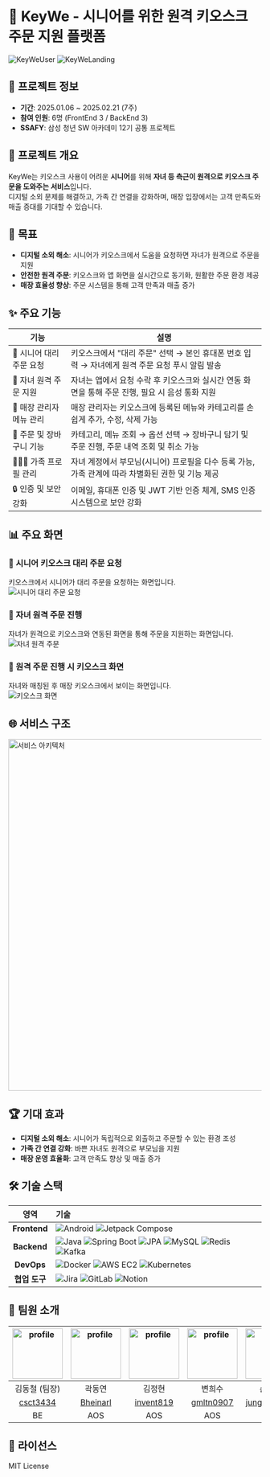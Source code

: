 

# 🥝 KeyWe - 시니어를 위한 원격 키오스크 주문 지원 플랫폼
<img alt="KeyWeUser" src="/assets/keywe_user.png">
<img alt="KeyWeLanding" src="/assets/keywe_landing.jpg">

## 📅 프로젝트 정보
- **기간**: 2025.01.06 ~ 2025.02.21 (7주)
- **참여 인원**: 6명 (FrontEnd 3 / BackEnd 3)
- **SSAFY**: 삼성 청년 SW 아카데미 12기 공통 프로젝트

## 📝 프로젝트 개요
KeyWe는 키오스크 사용이 어려운 **시니어**를 위해 **자녀 등 측근이 원격으로 키오스크 주문을 도와주는 서비스**입니다.  
디지털 소외 문제를 해결하고, 가족 간 연결을 강화하며, 매장 입장에서는 고객 만족도와 매출 증대를 기대할 수 있습니다.

## 🎯 목표
- **디지털 소외 해소**: 시니어가 키오스크에서 도움을 요청하면 자녀가 원격으로 주문을 지원
- **안전한 원격 주문**: 키오스크와 앱 화면을 실시간으로 동기화, 원활한 주문 환경 제공
- **매장 효율성 향상**: 주문 시스템을 통해 고객 만족과 매출 증가

## ✨ 주요 기능
| 기능                | 설명                                                                                       |
|--------------------|------------------------------------------------------------------------------------------|
| 🧓 시니어 대리 주문 요청 | 키오스크에서 "대리 주문" 선택 → 본인 휴대폰 번호 입력 → 자녀에게 원격 주문 요청 푸시 알림 발송             |
| 📱 자녀 원격 주문 지원   | 자녀는 앱에서 요청 수락 후 키오스크와 실시간 연동 화면을 통해 주문 진행, 필요 시 음성 통화 지원                  |
| 🏪 매장 관리자 메뉴 관리 | 매장 관리자는 키오스크에 등록된 메뉴와 카테고리를 손쉽게 추가, 수정, 삭제 가능                                     |
| 🛒 주문 및 장바구니 기능  | 카테고리, 메뉴 조회 → 옵션 선택 → 장바구니 담기 및 주문 진행, 주문 내역 조회 및 취소 가능                        |
| 👨‍👩‍👧 가족 프로필 관리   | 자녀 계정에서 부모님(시니어) 프로필을 다수 등록 가능, 가족 관계에 따라 차별화된 권한 및 기능 제공                  |
| 🔒 인증 및 보안 강화     | 이메일, 휴대폰 인증 및 JWT 기반 인증 체계, SMS 인증 시스템으로 보안 강화                                           |

## 📊 주요 화면

### 🧓 시니어 키오스크 대리 주문 요청
키오스크에서 시니어가 대리 주문을 요청하는 화면입니다.   
<img alt="시니어 대리 주문 요청" src="/assets/PreviewParents.gif">

### 📱 자녀 원격 주문 진행
자녀가 원격으로 키오스크와 연동된 화면을 통해 주문을 지원하는 화면입니다.   
<img alt="자녀 원격 주문" src="/assets/PreviewChild.gif">

### 🏪 원격 주문 진행 시 키오스크 화면
자녀와 매칭된 후 매장 키오스크에서 보이는 화면입니다.  
<img alt="키오스크 화면" src="/assets/ParentsMenu.jpg">

## 🌐 서비스 구조
<img alt="서비스 아키텍처" src="/assets/service_architecture_keywe.png" width="700">

## 🏆 기대 효과
- **디지털 소외 해소**: 시니어가 독립적으로 외출하고 주문할 수 있는 환경 조성
- **가족 간 연결 강화**: 바쁜 자녀도 원격으로 부모님을 지원
- **매장 운영 효율화**: 고객 만족도 향상 및 매출 증가

## 🛠️ 기술 스택

| 영역         | 기술 |
|:------------:|:----|
| **Frontend** | ![Android](https://img.shields.io/badge/Android-3DDC84?style=for-the-badge&logo=android&logoColor=white) ![Jetpack Compose](https://img.shields.io/badge/Jetpack%20Compose-4285F4?style=for-the-badge&logo=jetpackcompose&logoColor=white) |
| **Backend**  | ![Java](https://img.shields.io/badge/Java%2017-007396?style=for-the-badge&logo=openjdk&logoColor=white) ![Spring Boot](https://img.shields.io/badge/Spring%20Boot-6DB33F?style=for-the-badge&logo=springboot&logoColor=white) ![JPA](https://img.shields.io/badge/JPA-59666C?style=for-the-badge&logo=hibernate&logoColor=white) ![MySQL](https://img.shields.io/badge/MySQL-4479A1?style=for-the-badge&logo=mysql&logoColor=white) ![Redis](https://img.shields.io/badge/Redis-DC382D?style=for-the-badge&logo=redis&logoColor=white) ![Kafka](https://img.shields.io/badge/Kafka-231F20?style=for-the-badge&logo=apachekafka&logoColor=white) |
| **DevOps**   | ![Docker](https://img.shields.io/badge/Docker-2496ED?style=for-the-badge&logo=docker&logoColor=white) ![AWS EC2](https://img.shields.io/badge/AWS%20EC2-FF9900?style=for-the-badge&logo=amazonec2&logoColor=white) ![Kubernetes](https://img.shields.io/badge/Kubernetes-326CE5?style=for-the-badge&logo=kubernetes&logoColor=white) |
| **협업 도구**| ![Jira](https://img.shields.io/badge/Jira-0052CC?style=for-the-badge&logo=jira&logoColor=white) ![GitLab](https://img.shields.io/badge/GitLab-fc6d26?style=for-the-badge&logo=gitlab&logoColor=white) ![Notion](https://img.shields.io/badge/Notion-000000?style=for-the-badge&logo=notion&logoColor=white) |

## 👥 팀원 소개

| <img alt="profile" src ="https://github.com/csct3434.png" width ="100px"> | <img alt="profile" src ="https://github.com/Bheinarl.png" width ="100px"> | <img alt="profile" src ="https://github.com/invent819.png" width ="100px"> | <img alt="profile" src ="https://github.com/hiheesoo.png" width ="100px"> | <img alt="profile" src ="https://github.com/jungchanSon.png" width ="100px"> | <img alt="profile" src ="https://github.com/yes2489.png" width ="100px"> |
| :-----------------------------------------------------------------------: | :-----------------------------------------------------------------------: | :-----------------------------------------------------------------------: | :-----------------------------------------------------------------------: | :-----------------------------------------------------------------------: | :-----------------------------------------------------------------------: |
| 김동철 (팀장)                                                              | 곽동연                                                                      | 김정현                                                                      | 변희수                                                                      |  손정찬                                                                      | 양은서                                                                      |
| [csct3434](https://github.com/csct3434)                                     | [Bheinarl](https://github.com/Bheinarl)                                     | [invent819](https://github.com/invent819)                                     | [gmltn0907](https://github.com/hiheesoo)                                     | [jungchanSon](https://github.com/jungchanSon)                                     | [yes2489](https://github.com/yes2489)                                     |
| BE                                                                     | AOS                                                                     | AOS                                                                     | AOS                                                                     | BE                                                                     | BE                                                                     |

## 📝 라이선스
MIT License

